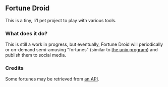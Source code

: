Fortune Droid
-------------

This is a tiny, li'l pet project to play with various tools.

### What does it do?

This is still a work in progress, but eventually, Fortune Droid will periodically or on-demand semi-amusing "fortunes" (similar to [the unix program](https://en.wikipedia.org/wiki/Fortune_(Unix))) and publish them to social media.

### Credits

Some fortunes may be retrieved from [an API](https://helloacm.com/fortune/).
